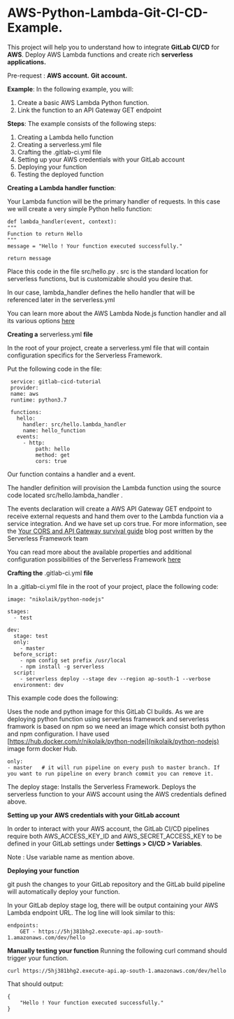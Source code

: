 # AWS-Python-Lambda-Git-CI-CD-Example.
  This project will help you to understand how to integrate **GitLab CI/CD** for **AWS**.
  Deploy AWS Lambda functions and create rich **serverless applications.**

Pre-request :
    **AWS account.**
    **Git account.**

**Example**:
In the following example, you will:

   1. Create a basic AWS Lambda Python function.
   2. Link the function to an API Gateway GET endpoint

**Steps**:
The example consists of the following steps:
   1. Creating a Lambda hello function
   2. Creating a serverless.yml file
   3. Crafting the .gitlab-ci.yml file
   4. Setting up your AWS credentials with your GitLab account
   5. Deploying your function
   6. Testing the deployed function

**Creating a Lambda handler function**:

Your Lambda function will be the primary handler of requests. In this case we will create a very simple Python hello function:

    def lambda_handler(event, context):
    """
    Function to return Hello
    """
    message = "Hello ! Your function executed successfully."

    return message

Place this code in the file src/hello.py .
src is the standard location for serverless functions, but is customizable should you desire that.

In our case, lambda_handler defines the hello handler that will be referenced later in the serverless.yml

You can learn more about the AWS Lambda Node.js function handler and all its various options [here](https://docs.aws.amazon.com/lambda/latest/dg/python-programming-model.html)


**Creating a** serverless.yml **file**

In the root of your project, create a serverless.yml file that will contain configuration specifics for the Serverless Framework.

Put the following code in the file:

     service: gitlab-cicd-tutorial
     provider:
     name: aws
     runtime: python3.7

     functions:
       hello:
         handler: src/hello.lambda_handler
         name: hello_function
       events:
         - http:
             path: hello
             method: get
             cors: true

Our function contains a handler and a event.

The handler definition will provision the Lambda function using the source code located src/hello.lambda_handler .

The events declaration will create a AWS API Gateway GET endpoint to receive external requests and hand them over to the Lambda function via a service integration. And we have set up cors true. 
For more information, see the [Your CORS and API Gateway survival guide](https://serverless.com/blog/cors-api-gateway-survival-guide/) blog post written by the Serverless Framework team

You can read more about the available properties and additional configuration possibilities of the Serverless Framework [here](https://serverless.com/examples/aws-python-simple-http-endpoint/)


**Crafting the** .gitlab-ci.yml **file**

In a .gitlab-ci.yml file in the root of your project, place the following code:

    image: "nikolaik/python-nodejs"

    stages:
      - test

    dev:
      stage: test 
      only:
        - master
      before_script:
        - npm config set prefix /usr/local
        - npm install -g serverless
      script:
        - serverless deploy --stage dev --region ap-south-1 --verbose
      environment: dev


This example code does the following:

   Uses the node and python image for this GitLab CI builds.
    As we are deploying python function using serverless framework and serverless framwork is based on npm so we need an image which consist both python and npm configuration. I have used [https://hub.docker.com/r/nikolaik/python-nodej](nikolaik/python-nodejs) image form docker Hub.

    only:
    - master   # it will run pipeline on every push to master branch. If you want to run pipeline on every branch commit you can remove it.
    
   The deploy stage:
       Installs the Serverless Framework.
       Deploys the serverless function to your AWS account using the AWS credentials defined above.
        

**Setting up your AWS credentials with your GitLab account**

In order to interact with your AWS account, the GitLab CI/CD pipelines require both AWS_ACCESS_KEY_ID and AWS_SECRET_ACCESS_KEY to be defined in your GitLab settings under **Settings > CI/CD > Variables**.

   Note : Use variable name as mention above.

**Deploying your function**

git push the changes to your GitLab repository and the GitLab build pipeline will automatically deploy your function.

In your GitLab deploy stage log, there will be output containing your AWS Lambda endpoint URL. The log line will look similar to this:

    endpoints:
        GET - https://5hj381bhg2.execute-api.ap-south-1.amazonaws.com/dev/hello

**Manually testing your function**
Running the following curl command should trigger your function.

    curl https://5hj381bhg2.execute-api.ap-south-1.amazonaws.com/dev/hello

That should output:

    {
        "Hello ! Your function executed successfully."
    }





